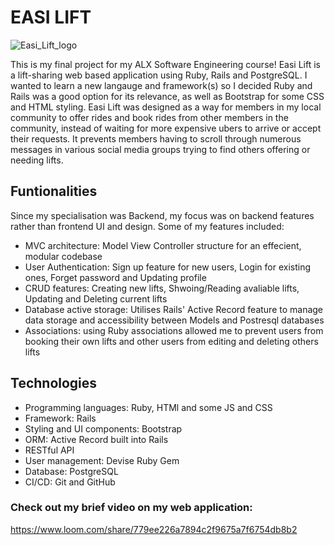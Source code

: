 # EASI LIFT 
![Easi_Lift_logo](https://github.com/Serinajefthas/Easi_Lift/assets/95409426/2aaa4f6e-b6b9-4c00-b988-e18f378bcdfd)


This is my final project for my ALX Software Engineering course! Easi Lift is a lift-sharing web based application using Ruby, Rails and PostgreSQL. I wanted to learn a new langauge and framework(s) so I decided Ruby and Rails was a good option for its relevance, as well as Bootstrap for some CSS and HTML styling. Easi Lift was designed as a way for members in my local community to offer rides and book rides from other members in the community, instead of waiting for more expensive ubers to arrive or accept their requests. It prevents members having to scroll through numerous messages in various social media groups trying to find others offering or needing lifts.


## Funtionalities
Since my specialisation was Backend, my focus was on backend features rather than frontend UI and design. Some of my features included:
- MVC architecture: Model View Controller structure for an effecient, modular codebase
- User Authentication: Sign up feature for new users, Login for existing ones, Forget password and Updating profile
- CRUD features: Creating new lifts, Shwoing/Reading avaliable lifts, Updating and Deleting current lifts
- Database active storage: Utilises Rails' Active Record feature to manage data storage and accessibility between Models and Postresql databases
- Associations: using Ruby associations allowed me to prevent users from booking their own lifts and other users from editing and deleting others lifts


## Technologies
- Programming languages: Ruby, HTMl and some JS and CSS
- Framework: Rails
- Styling and UI components: Bootstrap
- ORM: Active Record built into Rails
- RESTful API
- User management: Devise Ruby Gem
- Database: PostgreSQL
- CI/CD: Git and GitHub



### Check out my brief video on my web application:
https://www.loom.com/share/779ee226a7894c2f9675a7f6754db8b2
